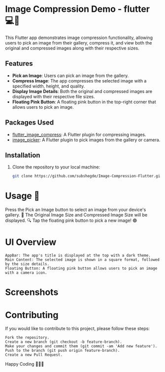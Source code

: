 # Image Compression Demo - flutter 💻🚀

This Flutter app demonstrates image compression functionality, allowing users to pick an image from their gallery, compress it, and view both the original and compressed images along with their respective sizes. 

## Features

- **Pick an Image**: Users can pick an image from the gallery.
- **Compress Image**: The app compresses the selected image with a specified width, height, and quality.
- **Display Image Details**: Both the original and compressed images are displayed with their respective file sizes.
- **Floating Pink Button**: A floating pink button in the top-right corner that allows users to pick an image.

## Packages Used

- [flutter_image_compress](https://pub.dev/packages/flutter_image_compress): A Flutter plugin for compressing images.
- [image_picker](https://pub.dev/packages/image_picker): A Flutter plugin to pick images from the gallery or camera.

## Installation

1. Clone the repository to your local machine:
   ```bash
   git clone https://github.com/subshegde/Image-Compression-Flutter.git


# Usage 🌟
   Press the Pick an Image button to select an image from your device's gallery. 📲
   The Original Image Size and Compressed Image Size will be displayed. 🔍
   Tap the floating pink button to pick a new image! 🟣

# UI Overview
    AppBar: The app's title is displayed at the top with a dark theme.
    Main Content: The selected image is shown in a square format, followed by the size details.
    Floating Button: A floating pink button allows users to pick an image with a camera icon.

# Screenshots

# Contributing

If you would like to contribute to this project, please follow these steps:

    Fork the repository.
    Create a new branch (git checkout -b feature-branch).
    Make your changes and commit them (git commit -am 'Add new feature').
    Push to the branch (git push origin feature-branch).
    Create a new Pull Request.

Happy Coding 🧑‍💻🔥
